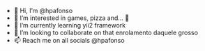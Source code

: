- 👋 Hi, I’m @hpafonso
- 👀 I’m interested in games, pizza and... 🍁
- 🌱 I’m currently learning yii2 framework
- 💞️ I’m looking to collaborate on that enrolamento daquele grosso
- 📫 Reach me on all socials @hpafonso

<!---
hpafonso/hpafonso is a ✨ special ✨ repository because its `README.md` (this file) appears on your GitHub profile.
You can click the Preview link to take a look at your changes.
--->
